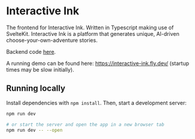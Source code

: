 # Interactive Ink
The frontend for Interactive Ink. Written in Typescript making use of SvelteKit. Interactive Ink is a platform that generates unique, AI-driven choose-your-own-adventure stories.

Backend code [here](https://github.com/nwilson314/interactive-ink).

A running demo can be found here: https://interactive-ink.fly.dev/ (startup times may be slow initially).

## Running locally

Install dependencies with `npm install`. Then, start a development server:

```bash
npm run dev

# or start the server and open the app in a new browser tab
npm run dev -- --open
```
